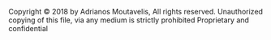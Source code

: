 Copyright © 2018 by Adrianos Moutavelis, All rights reserved. 
Unauthorized copying of this file, via any medium is strictly prohibited
Proprietary and confidential